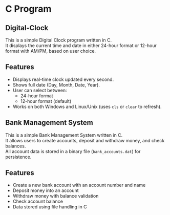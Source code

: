 # C Program

## Digital-Clock
This is a simple Digital Clock program written in C.  
It displays the current time and date in either 24-hour format or 12-hour format with AM/PM, based on user choice.  

## Features
- Displays real-time clock updated every second.  
- Shows full date (Day, Month, Date, Year).  
- User can select between:
  - 24-hour format  
  - 12-hour format (default)  
- Works on both Windows and Linux/Unix (uses `cls` or `clear` to refresh).  

## Bank Management System

This is a simple Bank Management System written in C.  
It allows users to create accounts, deposit and withdraw money, and check balances.  
All account data is stored in a binary file (`bank_accounts.dat`) for persistence.

## Features
- Create a new bank account with an account number and name  
- Deposit money into an account  
- Withdraw money with balance validation  
- Check account balance  
- Data stored using file handling in C  
